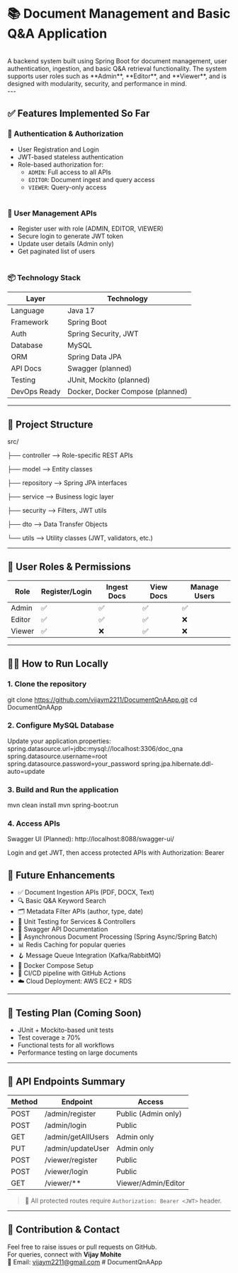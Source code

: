 # 📚 Document Management and Basic Q&A Application
<br>
A backend system built using Spring Boot for document management, user authentication, ingestion, and basic Q&A retrieval functionality. The system supports user roles such as **Admin**, **Editor**, and **Viewer**, and is designed with modularity, security, and performance in mind.
<br>
---

## ✅ Features Implemented So Far

### 🔐 Authentication & Authorization
- User Registration and Login<br>
- JWT-based stateless authentication<br>
- Role-based authorization for:<br>
    - `ADMIN`: Full access to all APIs<br>
    - `EDITOR`: Document ingest and query access<br>
    - `VIEWER`: Query-only access<br>
      <br>
### 📄 User Management APIs<br>
- Register user with role (ADMIN, EDITOR, VIEWER)<br>
- Secure login to generate JWT token<br>
- Update user details (Admin only)<br>
- Get paginated list of users<br>
  <br>
### 📦 Technology Stack<br>
| Layer            | Technology                         |
|------------------|-------------------------------------|
| Language         | Java 17                             |
| Framework        | Spring Boot                         |
| Auth             | Spring Security, JWT                |
| Database         | MySQL                               |
| ORM              | Spring Data JPA                     |
| API Docs         | Swagger (planned)                   |
| Testing          | JUnit, Mockito (planned)            |
| DevOps Ready     | Docker, Docker Compose (planned)    |

---

## 📁 Project Structure<br>

src/<br>

├── controller --> Role-specific REST APIs<br>

├── model --> Entity classes<br>

├── repository --> Spring JPA interfaces<br>

├── service --> Business logic layer<br>

├── security --> Filters, JWT utils<br>

├── dto --> Data Transfer Objects<br>

└── utils --> Utility classes (JWT, validators, etc.)<br>


---

## 🔐 User Roles & Permissions<br>

| Role     | Register/Login | Ingest Docs | View Docs | Manage Users |
|----------|----------------|-------------|-----------|--------------|
| Admin    | ✅              | ✅           | ✅         | ✅            |
| Editor   | ✅              | ✅           | ✅         | ❌            |
| Viewer   | ✅              | ❌           | ✅         | ❌            |

---

## 🏃‍♂️ How to Run Locally

### 1. Clone the repository
git clone https://github.com/vijaym2211/DocumentQnAApp.git
cd DocumentQnAApp

### 2. Configure MySQL Database
Update your application.properties:
spring.datasource.url=jdbc:mysql://localhost:3306/doc_qna
spring.datasource.username=root
spring.datasource.password=your_password
spring.jpa.hibernate.ddl-auto=update

### 3. Build and Run the application
mvn clean install
mvn spring-boot:run

### 4. Access APIs
Swagger UI (Planned): http://localhost:8088/swagger-ui/

Login and get JWT, then access protected APIs with Authorization: Bearer <token>


## 🔧 Future Enhancements

- ✅ Document Ingestion APIs (PDF, DOCX, Text)
- 🔍 Basic Q&A Keyword Search
- 🗂️ Metadata Filter APIs (author, type, date)
- 🧪 Unit Testing for Services & Controllers
- 📘 Swagger API Documentation
- 🧵 Asynchronous Document Processing (Spring Async/Spring Batch)
- 📊 Redis Caching for popular queries
- 🪝 Message Queue Integration (Kafka/RabbitMQ)
- 🐳 Docker Compose Setup
- 🚀 CI/CD pipeline with GitHub Actions
- ☁️ Cloud Deployment: AWS EC2 + RDS

---

## 🧪 Testing Plan (Coming Soon)

- JUnit + Mockito-based unit tests
- Test coverage ≥ 70%
- Functional tests for all workflows
- Performance testing on large documents

---

## 📄 API Endpoints Summary

| Method | Endpoint            | Access               |
|--------|---------------------|----------------------|
| POST   | /admin/register     | Public (Admin only)  |
| POST   | /admin/login        | Public               |
| GET    | /admin/getAllUsers  | Admin only           |
| PUT    | /admin/updateUser   | Admin only           |
| POST   | /viewer/register    | Public               |
| POST   | /viewer/login       | Public               |
| GET    | /viewer/**          | Viewer/Admin/Editor  |

> 🔐 All protected routes require `Authorization: Bearer <JWT>` header.

---

## 🤝 Contribution & Contact

Feel free to raise issues or pull requests on GitHub.  
For queries, connect with **Vijay Mohite**  
📧 Email: [vijaym2211@gmail.com](mailto:vijaym2211@gmail.com)
#   D o c u m e n t Q n A A p p 
 
 